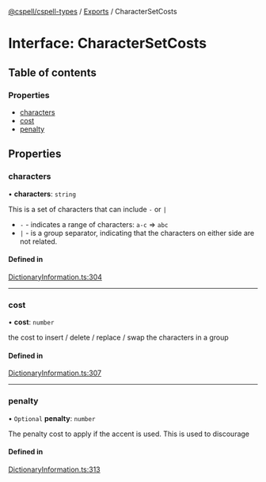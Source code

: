[@cspell/cspell-types](../README.md) / [Exports](../modules.md) / CharacterSetCosts

# Interface: CharacterSetCosts

## Table of contents

### Properties

- [characters](CharacterSetCosts.md#characters)
- [cost](CharacterSetCosts.md#cost)
- [penalty](CharacterSetCosts.md#penalty)

## Properties

### characters

• **characters**: `string`

This is a set of characters that can include `-` or `|`
- `-` - indicates a range of characters: `a-c` => `abc`
- `|` - is a group separator, indicating that the characters on either side
   are not related.

#### Defined in

[DictionaryInformation.ts:304](https://github.com/streetsidesoftware/cspell/blob/d52d68a/packages/cspell-types/src/DictionaryInformation.ts#L304)

___

### cost

• **cost**: `number`

the cost to insert / delete / replace / swap the characters in a group

#### Defined in

[DictionaryInformation.ts:307](https://github.com/streetsidesoftware/cspell/blob/d52d68a/packages/cspell-types/src/DictionaryInformation.ts#L307)

___

### penalty

• `Optional` **penalty**: `number`

The penalty cost to apply if the accent is used.
This is used to discourage

#### Defined in

[DictionaryInformation.ts:313](https://github.com/streetsidesoftware/cspell/blob/d52d68a/packages/cspell-types/src/DictionaryInformation.ts#L313)
